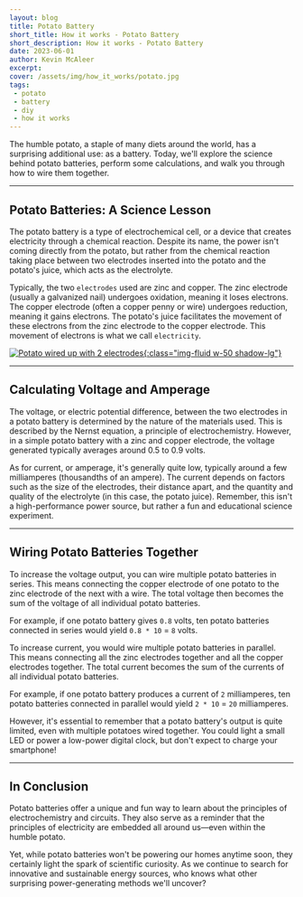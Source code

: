 ```yaml
---
layout: blog
title: Potato Battery
short_title: How it works - Potato Battery
short_description: How it works - Potato Battery
date: 2023-06-01
author: Kevin McAleer
excerpt: 
cover: /assets/img/how_it_works/potato.jpg
tags:
 - potato
 - battery
 - diy
 - how it works
---
```


The humble potato, a staple of many diets around the world, has a surprising additional use: as a battery. Today, we'll explore the science behind potato batteries, perform some calculations, and walk you through how to wire them together.

---

## Potato Batteries: A Science Lesson

The potato battery is a type of electrochemical cell, or a device that creates electricity through a chemical reaction. Despite its name, the power isn't coming directly from the potato, but rather from the chemical reaction taking place between two electrodes inserted into the potato and the potato's juice, which acts as the electrolyte.

Typically, the two `electrodes` used are zinc and copper. The zinc electrode (usually a galvanized nail) undergoes oxidation, meaning it loses electrons. The copper electrode (often a copper penny or wire) undergoes reduction, meaning it gains electrons. The potato's juice facilitates the movement of these electrons from the zinc electrode to the copper electrode. This movement of electrons is what we call `electricity`.

[![Potato wired up with 2 electrodes](/assets/img/how_it_works/potato02.jpg){:class="img-fluid w-50 shadow-lg"}](/assets/img/how_it_works/potato02.jpg)

---

## Calculating Voltage and Amperage

The voltage, or electric potential difference, between the two electrodes in a potato battery is determined by the nature of the materials used. This is described by the Nernst equation, a principle of electrochemistry. However, in a simple potato battery with a zinc and copper electrode, the voltage generated typically averages around 0.5 to 0.9 volts.

As for current, or amperage, it's generally quite low, typically around a few milliamperes (thousandths of an ampere). The current depends on factors such as the size of the electrodes, their distance apart, and the quantity and quality of the electrolyte (in this case, the potato juice). Remember, this isn't a high-performance power source, but rather a fun and educational science experiment.

---

## Wiring Potato Batteries Together

To increase the voltage output, you can wire multiple potato batteries in series. This means connecting the copper electrode of one potato to the zinc electrode of the next with a wire. The total voltage then becomes the sum of the voltage of all individual potato batteries.

For example, if one potato battery gives `0.8` volts, ten potato batteries connected in series would yield `0.8 * 10` = `8` volts.

To increase current, you would wire multiple potato batteries in parallel. This means connecting all the zinc electrodes together and all the copper electrodes together. The total current becomes the sum of the currents of all individual potato batteries.

For example, if one potato battery produces a current of `2` milliamperes, ten potato batteries connected in parallel would yield `2 * 10` = `20` milliamperes.

However, it's essential to remember that a potato battery's output is quite limited, even with multiple potatoes wired together. You could light a small LED or power a low-power digital clock, but don't expect to charge your smartphone!

---

## In Conclusion

Potato batteries offer a unique and fun way to learn about the principles of electrochemistry and circuits. They also serve as a reminder that the principles of electricity are embedded all around us—even within the humble potato.

Yet, while potato batteries won't be powering our homes anytime soon, they certainly light the spark of scientific curiosity. As we continue to search for innovative and sustainable energy sources, who knows what other surprising power-generating methods we'll uncover?
